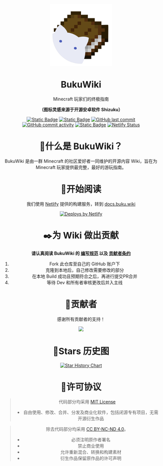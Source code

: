 <div align="center">
  <div>
    <img src="./static/img/logo.svg" alt="BukuWiki Logo" height="200" width="200"/>
  </div>

# BukuWiki

Minecraft 玩家们的终极指南

**（图标灵感来源于开源安卓软件 Shizuku）**

</div>

<p>

</p>

<p align="center">
  <a href="https://docusaurus.io/"><img alt="Static Badge" src="https://img.shields.io/badge/Build-Docusaurus-3ECC5F?style=flat-square&logo=docusaurus"></a>
  <a href="https://creativecommons.org/licenses/by-nc-sa/4.0/deed.en"><img alt="Static Badge" src="https://img.shields.io/badge/License-CC_BY--NC--SA_4.0-ED592F?style=flat-square&logo=creativecommons"></a>
  <a href="https://github.com/Moralts/BukuWiki/commits/main/"><img alt="GitHub last commit" src="https://img.shields.io/github/last-commit/Moralts/BukuWiki?style=flat-square&logo=github"></a>
  <a href="https://github.com/Moralts/BukuWiki/commits/main/"><img alt="GitHub commit activity" src="https://img.shields.io/github/commit-activity/m/Moralts/BukuWiki?style=flat-square&logo=github"></a>
  <a href="https://netlify.com/"><img alt="Static Badge" src="https://img.shields.io/badge/Pages-Netlify-%2300C7B7?style=flat-square&logo=netlify"></a>
  <a href="https://app.netlify.com/projects/buku-wiki/deploys"><img alt="Netlify Status" src="https://api.netlify.com/api/v1/badges/afd899bf-7512-49f3-9eab-6432a7902425/deploy-status"></a>
</p>

<div align="center">
<h1 align="center">🤔什么是 BukuWiki？</h1>

BukuWiki 是由一群 Minecraft 的社区爱好者一同维护的开源内容 Wiki，旨在为 Minecraft 玩家提供最完整，最好的游玩指南。

<h1 align="center">📖开始阅读</h1>

我们使用 [Netlify](https://www.netlify.com/) 提供的构建服务，转到 [docs.buku.wiki](https://docs.buku.wiki/)

<a href="https://www.netlify.com">
  <img src="https://www.netlify.com/assets/badges/netlify-badge-color-accent.svg" alt="Deploys by Netlify" />
</a>

<h1 align="center">✒️为 Wiki 做出贡献</h1>

**请认真阅读 BukuWiki 的 [编写规范](https://docs.buku.wiki/write-specifications) 以及 [贡献者条约](https://docs.buku.wiki/contributor-conventions)**

1. Fork 此仓库至自己的 GitHub 账户下
2. 克隆到本地后，自己修改需要修改的部分
3. 在本地 Build 成功且预期符合之后，再进行提交PR合并
4. 等待 Dev 和所有者审核更改后并入主线

<h1 align="center">🌸贡献者</h1>

感谢所有贡献者的支持！

<a href="https://github.com/Moralts/BukuWiki/graphs/contributors">
  <img src="https://contrib.rocks/image?repo=Moralts/Bukuwiki" />
</a>

<h1 align="center">🌟Stars 历史图</h1>

[![Star History Chart](https://api.star-history.com/svg?repos=Moralts/BukuWiki&type=Date)](https://www.star-history.com/#Moralts/BukuWiki&Date)

<h1 align="center">📄许可协议</h1>

> 代码部分均采用 [MIT License](https://opensource.org/license/MIT)
>
> - 自由使用、修改、合并、分发及商业化软件，包括闭源专有项目，无需开源衍生作品

> 除去代码部分均采用 [CC BY-NC-ND 4.0](https://creativecommons.org/licenses/by-nc-nd/4.0/deed.zh)。
>
> - 必须注明原作者署名
> - 禁止商业使用
> - 允许重新混合、转换和构建素材
> - 衍生作品保留原作品的许可声明

</div>
